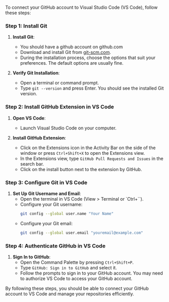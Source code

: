 To connect your GitHub account to Visual Studio Code (VS Code), follow these steps:

### Step 1: Install Git

1. **Install Git**:
   - You should have a github account on github.com
   - Download and install Git from [git-scm.com](https://git-scm.com/).
   - During the installation process, choose the options that suit your preferences. The default options are usually fine.

2. **Verify Git Installation**:
   - Open a terminal or command prompt.
   - Type `git --version` and press Enter. You should see the installed Git version.

### Step 2: Install GitHub Extension in VS Code

1. **Open VS Code**:
   - Launch Visual Studio Code on your computer.

2. **Install GitHub Extension**:
   - Click on the Extensions icon in the Activity Bar on the side of the window or press `Ctrl+Shift+X` to open the Extensions view.
   - In the Extensions view, type `GitHub Pull Requests and Issues` in the search bar.
   - Click on the install button next to the extension by GitHub.

### Step 3: Configure Git in VS Code

1. **Set Up Git Username and Email**:
   - Open the terminal in VS Code (View > Terminal or `Ctrl+``).
   - Configure your Git username:
     ```sh
     git config --global user.name "Your Name"
     ```
   - Configure your Git email:
     ```sh
     git config --global user.email "youremail@example.com"
     ```

### Step 4: Authenticate GitHub in VS Code

1. **Sign In to GitHub**:
   - Open the Command Palette by pressing `Ctrl+Shift+P`.
   - Type `GitHub: Sign in to GitHub` and select it.
   - Follow the prompts to sign in to your GitHub account. You may need to authorize VS Code to access your GitHub account.

By following these steps, you should be able to connect your GitHub account to VS Code and manage your repositories efficiently.